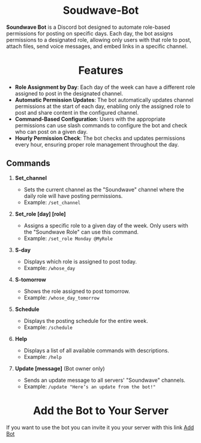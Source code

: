 <h1 align=center> Soudwave-Bot </h1>

**Soundwave Bot** is a Discord bot designed to automate role-based permissions for posting on specific days. Each day, the bot assigns permissions to a designated role, allowing only users with that role to post, attach files, send voice messages, and embed links in a specific channel.


<h1 align=center> Features </h2>

- **Role Assignment by Day**: Each day of the week can have a different role assigned to post in the designated channel.
- **Automatic Permission Updates**: The bot automatically updates channel permissions at the start of each day, enabling only the assigned role to post and share content in the configured channel.
- **Command-Based Configuration**: Users with the appropriate permissions can use slash commands to configure the bot and check who can post on a given day.
- **Hourly Permission Check**: The bot checks and updates permissions every hour, ensuring proper role management throughout the day.

## Commands

1. **Set_channel**
   - Sets the current channel as the "Soundwave" channel where the daily role will have posting permissions.
   - Example: `/set_channel`
   
2. **Set_role [day] [role]**
   - Assigns a specific role to a given day of the week. Only users with the "Soundwave Role" can use this command.
   - Example: `/set_role Monday @MyRole`
   
3. **S-day**
   - Displays which role is assigned to post today.
   - Example: `/whose_day`
   
4. **S-tomorrow**
   - Shows the role assigned to post tomorrow.
   - Example: `/whose_day_tomorrow`
   
5. **Schedule**
   - Displays the posting schedule for the entire week.
   - Example: `/schedule`
   
6. **Help**
   - Displays a list of all available commands with descriptions.
   - Example: `/help`
   
7. **Update [message]** (Bot owner only)
   - Sends an update message to all servers' "Soundwave" channels.
   - Example: `/update "Here’s an update from the bot!"`
<h1 align=center>Add the Bot to Your Server</h1>
If you want to use the bot you can invite it you your server with this link
<a href="https://discord.com/oauth2/authorize?client_id=1289690644310392884&permissions=268437520&integration_type=0&scope=bot
">Add Bot</a>

